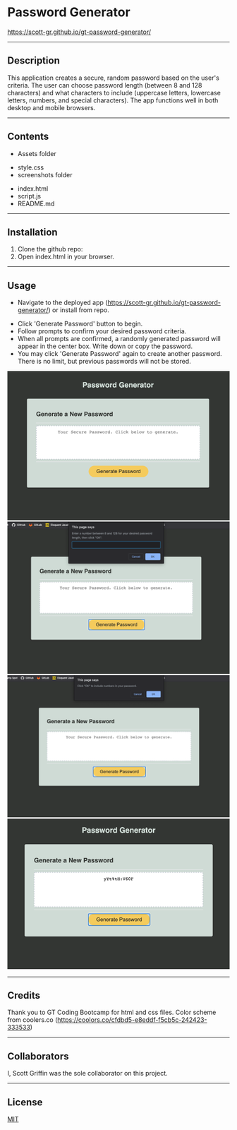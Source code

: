 # Password Generator
https://scott-gr.github.io/gt-password-generator/
<hr>

## Description
This application creates a secure, random password based on the user's criteria. The user can choose password length (between 8 and 128 characters) and what characters to include (uppercase letters, lowercase letters, numbers, and special characters). The app functions well in both desktop and mobile browsers.

<hr>

## Contents
 * Assets folder
  - style.css
  - screenshots folder
 * index.html
 * script.js
 * README.md

<hr>

## Installation
 1. Clone the github repo: 
 2. Open index.html in your browser.

<hr>

## Usage
 * Navigate to the deployed app (https://scott-gr.github.io/gt-password-generator/) or install from repo.

 - Click 'Generate Password' button to begin.
 - Follow prompts to confirm your desired password criteria.
 - When all prompts are confirmed, a randomly generated password will appear in the center box. Write down or copy the password.
 - You may click 'Generate Password' again to create another password. There is no limit, but previous passwords will not be stored.

![screen1](Assets/screenshots/screen-1-starting-screen.png)
![screen2](Assets/screenshots/screen-2-length-prompt.png)
![screen3](Assets/screenshots/screen-3-character-options.png)
![screen4](Assets/screenshots/screen-4-generated-password.png)

<hr>

## Credits
Thank you to GT Coding Bootcamp for html and css files. Color scheme from coolers.co (https://coolors.co/cfdbd5-e8eddf-f5cb5c-242423-333533)

<hr>

## Collaborators
I, Scott Griffin was the sole collaborator on this project.

<hr>

## License
[MIT](https://choosealicense.com/licenses/mit/)